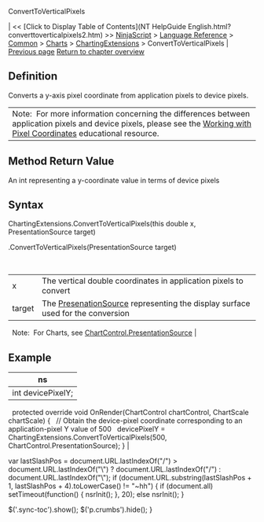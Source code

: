﻿










 


ConvertToVerticalPixels







| &lt;&lt; [Click to Display Table of Contents](NT HelpGuide English.html?converttoverticalpixels2.htm) &gt;&gt;
 [NinjaScript](ninjascript.htm) &gt; [Language Reference](language_reference_wip.htm) &gt; [Common](common.htm) &gt; [Charts](chart.htm) &gt; [ChartingExtensions](chartingextensions.htm) &gt;
ConvertToVerticalPixels | [Previous page](converttohorizontalpixels.htm)
[Return to chapter overview](chartingextensions.htm)










Definition
----------


Converts a y-axis pixel coordinate from application pixels to device pixels.





|  |
| --- |
| Note:  For more information concerning the differences between application pixels and device pixels, please see the [Working with Pixel Coordinates](working_with_pixel_coordinates.htm) educational resource. |





Method Return Value
-------------------


An int representing a y-coordinate value in terms of device pixels



Syntax
------


ChartingExtensions.ConvertToVerticalPixels(this double x, PresentationSource target)  

<double>.ConvertToVerticalPixels(PresentationSource target)


 




|  |  |
| --- | --- |
| x | The vertical double coordinates in application pixels to convert |
| target | The [PresenationSource](https://msdn.microsoft.com/en-us/library/system.windows.presentationsource(v=vs.110).aspx) representing the display surface used for the conversion
 
Note:  For Charts, see [ChartControl.PresentationSource](presentationsource.htm) |





Example
-------




| ns |
| --- |
| int devicePixelY;
 
protected override void OnRender(ChartControl chartControl, ChartScale chartScale)
{
   // Obtain the device-pixel coordinate corresponding to an application-pixel Y value of 500
   devicePixelY = ChartingExtensions.ConvertToVerticalPixels(500, ChartControl.PresentationSource);
} |






 
 var lastSlashPos = document.URL.lastIndexOf("/") &gt; document.URL.lastIndexOf("\\") ? document.URL.lastIndexOf("/") : document.URL.lastIndexOf("\\");
 if (document.URL.substring(lastSlashPos + 1, lastSlashPos + 4).toLowerCase() != "~hh") {
 if (document.all) setTimeout(function() {
 nsrInit();
 }, 20);
 else nsrInit();
 }
 
 
 $('.sync-toc').show();
 $('p.crumbs').hide();
 }
 
 
 



</double>